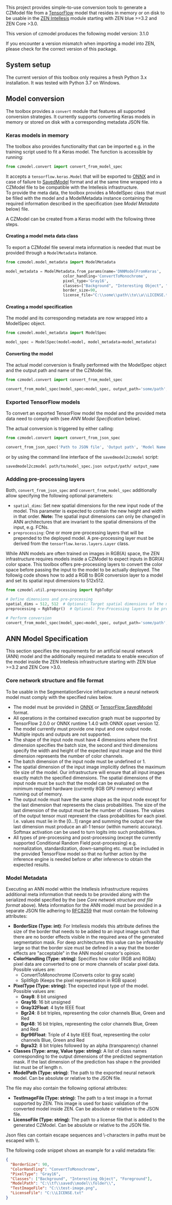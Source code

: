 This project provides simple-to-use conversion tools to generate a CZModel file from a 
[TensorFlow](https://www.tensorflow.org/) model that resides in memory or on disk to be usable in the 
[ZEN Intellesis](https://www.zeiss.com/microscopy/int/products/microscope-software/zen-intellesis-image-segmentation-by-deep-learning.html) module starting with ZEN blue >=3.2 and ZEN Core >3.0.  

This version of czmodel produces the following model version: 3.1.0  

If you encounter a version mismatch when importing a model into ZEN, please check for the correct version of this package.

## System setup
The current version of this toolbox only requires a fresh Python 3.x installation. 
It was tested with Python 3.7 on Windows.

## Model conversion
The toolbox provides a `convert` module that features all supported conversion strategies. It currently supports 
converting Keras models in memory or stored on disk with a corresponding metadata JSON file.

### Keras models in memory
The toolbox also provides functionality that can be imported e.g. in the training script used to fit a Keras model. The function is accessible by running: 
```python
from czmodel.convert import convert_from_model_spec
```
It accepts a `tensorflow.keras.Model` that will be exported to [ONNX](https://onnx.ai/) and in case of failure to [SavedModel](https://www.tensorflow.org/guide/saved_model) 
format and at the same time wrapped into a CZModel file to be compatible with the Intellesis infrastructure.  
To provide the meta data, the toolbox provides a ModelSpec class that must be filled with the model and a ModelMetadata 
instance containing the required information described in the specification (see _Model Metadata_ below) 
file. 

A CZModel can be created from a Keras model with the following three steps.

#### Creating a model meta data class
To export a CZModel file several meta information is needed that must be provided through a `ModelMetadata` instance.
```python
from czmodel.model_metadata import ModelMetadata

model_metadata = ModelMetadata.from_params(name='DNNModelFromKeras', 
                         color_handling='ConvertToMonochrome',
                         pixel_type='Gray16',
                         classes=["Background", "Interesting Object", "Foreground"],
                         border_size=90,
                         license_file="C:\\some\\path\\to\\a\\LICENSE.txt")
```

#### Creating a model specification
The model and its corresponding metadata are now wrapped into a ModelSpec object.
```python
from czmodel.model_metadata import ModelSpec

model_spec = ModelSpec(model=model, model_metadata=model_metadata)
```

#### Converting the model
The actual model conversion is finally performed with the ModelSpec object and the output path and name of the CZModel 
file.
```python
from czmodel.convert import convert_from_model_spec

convert_from_model_spec(model_spec=model_spec, output_path='some/path', output_name='some_file_name')
```

### Exported TensorFlow models
To convert an exported TensorFlow model the model and the provided meta data need to comply with 
(see _ANN Model Specification_ below).

The actual conversion is triggered by either calling:
```python
from czmodel.convert import convert_from_json_spec

convert_from_json_spec('Path to JSON file', 'Output path', 'Model Name')
```
or by using the command line interface of the `savedmodel2czmodel` script:
```console
savedmodel2czmodel path/to/model_spec.json output/path/ output_name
```

### Addding pre-processing layers
Both, `convert_from_json_spec` and `convert_from_model_spec` additionally allow specifying the following optional parameters:
- `spatial_dims`: Set new spatial dimensions for the new input node of the model. This parameter is expected to contain the new height 
and width in that order. **Note:** The spatial input dimensions can only be changed in ANN architectures that are invariant to the 
spatial dimensions of the input, e.g. FCNs.
- `preprocessing`: One or more pre-processing layers that will be prepended to the deployed model. A pre-processing 
layer must be derived from the `tensorflow.keras.layers.Layer` class.

While ANN models are often trained on images in RGB(A) space, the ZEN infrastructure requires models inside a CZModel to 
expect inputs in BGR(A) color space. This toolbox offers pre-processing layers to convert the color space before 
passing the input to the model to be actually deployed. The followig code shows how to add a RGB to BGR conversion layer 
to a model and set its spatial input dimensions to 512x512.

```python
from czmodel.util.preprocessing import RgbToBgr

# Define dimensions and pre-processing
spatial_dims = 512, 512  # Optional: Target spatial dimensions of the model
preprocessing = RgbToBgr()  # Optional: Pre-Processing layers to be prepended to the model. Can be a list of layers.

# Perform conversion
convert_from_model_spec(model_spec=model_spec, output_path='some/path', output_name='some_file_name', spatial_dims=spatial_dims, preprocessing=preprocessing)
```

## ANN Model Specification
This section specifies the requirements for an artificial neural network (ANN) model and the additionally required metadata to enable execution of the model inside the ZEN Intellesis infrastructure starting with ZEN blue >=3.2 and ZEN Core >3.0.

### Core network structure and file format
To be usable in the SegmentationService infrastructure a neural network model must comply with the specified rules below.

- The model must be provided in [ONNX](https://onnx.ai/) or [TensorFlow SavedModel](https://www.tensorflow.org/guide/saved_model) format.
- All operations in the contained execution graph must be supported by TensorFlow 2.0.0 or ONNX runtime 1.4.0 with ONNX opset version 12.
- The model currently must provide one input and one output node. Multiple inputs and outputs are not supported.
- The shape of the input node must have 4 dimensions where the first dimension specifies the batch size, the second and third dimensions specify the width and height of the expected input image and the third dimension represents the number of color channels.
- The batch dimension of the input node must be undefined or 1.
- The spatial dimension of the input image implicitly defines the maximum tile size of the model. Our infrastructure will ensure that all input images exactly match the specified dimensions. The spatial dimensions of the input node must be such that the model can be evaluated on the minimum required hardware (currently 8GB GPU memory) without running out of memory.
- The output node must have the same shape as the input node except for the last dimension that represents the class probabilities. The size of the last dimension of the output must be the number of classes. The values of the output tensor must represent the class probabilities for each pixel. I.e. values must lie in the [0...1] range and summing the output over the last dimension must produce an all-1 tensor (within numeric accuracy). Softmax activation can be used to turn logits into such probabilities.
- All types of pre-processing and post-processing (except the currently supported Conditional Random Field post-processing) e.g. normalization, standardization, down-sampling etc. must be included in the provided TensorFlow model so that no further action by the inference engine is needed before or after inference to obtain the expected results.

### Model Metadata
Executing an ANN model within the Intellesis infrastructure requires additional meta information that needs to be provided along with the serialized model specified by the (see _Core network structure and file format_ above).
Meta information for the ANN model must be provided in a separate JSON file adhering to [RFC8259](https://tools.ietf.org/html/rfc8259) that must contain the following attributes:

- **BorderSize (Type: int)**: For Intellesis models this attribute defines the size of the border that needs to be added to an input image such that there are no border effects visible in the required area of the generated segmentation mask. For deep architectures this value can be infeasibly large so that the border size must be defined in a way that the border effects are "acceptable" in the ANN model creator's opinion.
- **ColorHandling (Type: string)**: Specifies how color (RGB and RGBA) pixel data are converted to one or more channels of scalar pixel data. Possible values are:
  - ConvertToMonochrome (Converts color to gray scale)
  - SplitRgb (Keeps the pixel representation in RGB space)
- **PixelType (Type: string)**: The expected input type of the model. Possible values are:
  - **Gray8**: 8 bit unsigned
  - **Gray16**: 16 bit unsigned
  - **Gray32Float**: 4 byte IEEE float
  - **Bgr24**: 8 bit triples, representing the color channels Blue, Green and Red
  - **Bgr48**: 16 bit triples, representing the color channels Blue, Green and Red
  - **Bgr96Float**: Triple of 4 byte IEEE float, representing the color channels Blue, Green and Red
  - **Bgra32**: 8 bit triples followed by an alpha (transparency) channel
- **Classes (Type: array, Value type: string)**: A list of class names corresponding to the output dimensions of the predicted segmentation mask. If the last dimension of the prediction has shape n the provided list must be of length n.
- **ModelPath (Type: string)**: The path to the exported neural network model. Can be absolute or relative to the JSON file.

The file may also contain the following optional attributes:

- **TestImageFile (Type: string)**: The path to a test image in a format supported by ZEN. This image is used for basic validation of the converted model inside ZEN. Can be absolute or relative to the JSON file.
- **LicenseFile (Type: string)**: The path to a license file that is added to the generated CZModel. Can be absolute or relative to the JSON file.

Json files can contain escape sequences and \\-characters in paths must be escaped with \\\\.

The following code snippet shows an example for a valid metadata file:

```json
{
  "BorderSize": 90,
  "ColorHandling": "ConvertToMonochrome",
  "PixelType": "Gray16",
  "Classes": ["Background", "Interesting Object", "Foreground"],
  "ModelPath": "C:\\tf\\saved\\model\\folder\\",
  "TestImageFile": "C:\\test-image.png",
  "LicenseFile": "C:\\LICENSE.txt"
}
```